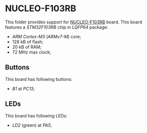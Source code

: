 NUCLEO-F103RB
=============

This folder provides support for [NUCLEO-F103RB](http://www.st.com/en/evaluation-tools/nucleo-f103rb.html) board. This
board features a *STM32F103RB* chip in *LQFP64* package:
- *ARM Cortex-M3* (*ARMv7-M*) core;
- 128 kB of flash;
- 20 kB of RAM;
- 72 MHz max clock;

Buttons
-------

This board has following buttons:
- *B1* at *PC13*;

LEDs
----

This board has following LEDs:
- *LD2* (green) at *PA5*;
